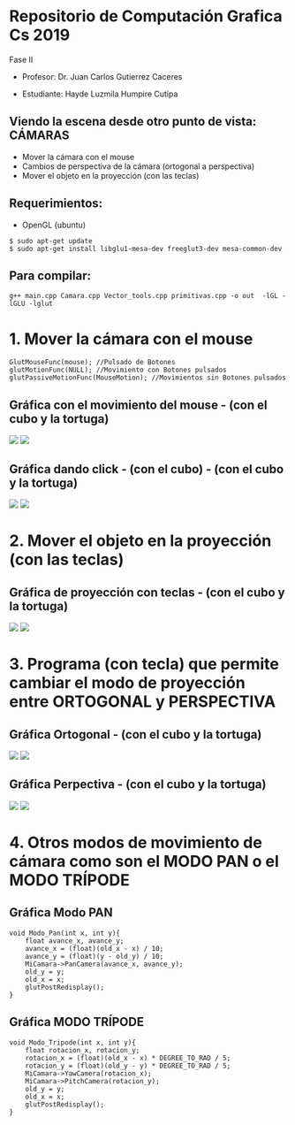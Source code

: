 # Repositorio de Computación Grafica Cs 2019
Fase II 

- Profesor: 
Dr. Juan Carlos Gutierrez Caceres

- Estudiante: 
Hayde Luzmila Humpire Cutipa

## Viendo la escena desde otro punto de vista: CÁMARAS
- Mover la cámara con el mouse
- Cambios de perspectiva de la cámara (ortogonal a perspectiva) 
- Mover el objeto en la proyección (con las teclas)

## Requerimientos:
- OpenGL (ubuntu)
```
$ sudo apt-get update
$ sudo apt-get install libglu1-mesa-dev freeglut3-dev mesa-common-dev
```
## Para compilar: 
```
g++ main.cpp Camara.cpp Vector_tools.cpp primitivas.cpp -o out  -lGL -lGLU -lglut
```
# 1. Mover la cámara con el mouse
```
GlutMouseFunc(mouse); //Pulsado de Botones
glutMotionFunc(NULL); //Movimiento con Botones pulsados
glutPassiveMotionFunc(MouseMotion); //Movimientos sin Botones pulsados
```

## Gráfica con el movimiento del mouse - (con el cubo y la tortuga)
![](Imagenes/Movimiento_Mouse.gif)
![](Imagenes/Tortuga_Mouse.gif)

## Gráfica dando click - (con el cubo) - (con el cubo y la tortuga)
![](Imagenes/Movimiento_Click.gif)
![](Imagenes/Tortuga_Click.gif )

# 2. Mover el objeto en la proyección (con las teclas) 
## Gráfica de proyección con teclas - (con el cubo y la tortuga)
![](Imagenes/Movimiento_Teclas.gif)
![](Imagenes/Tortuga_Tecla.gif)

# 3. Programa (con tecla) que permite cambiar el modo de proyección entre ORTOGONAL y PERSPECTIVA
## Gráfica Ortogonal - (con el cubo y la tortuga)
![](Imagenes/Movimiento_ortogonal.gif)
![](Imagenes/Tortuga_Ortogonal.gif)

## Gráfica Perpectiva - (con el cubo y la tortuga)
![](Imagenes/Movimiento_perpectiva.gif)
![](Imagenes/Tortuga_Perpectiva.gif)

# 4. Otros modos de movimiento de cámara como son el MODO PAN o el MODO TRÍPODE
## Gráfica Modo PAN
```
void Modo_Pan(int x, int y){
    float avance_x, avance_y;
    avance_x = (float)(old_x - x) / 10;
    avance_y = (float)(y - old_y) / 10;
    MiCamara->PanCamera(avance_x, avance_y);
    old_y = y;
    old_x = x;
    glutPostRedisplay();
}
```
## Gráfica MODO TRÍPODE
```
void Modo_Tripode(int x, int y){
    float rotacion_x, rotacion_y;
    rotacion_x = (float)(old_x - x) * DEGREE_TO_RAD / 5;
    rotacion_y = (float)(old_y - y) * DEGREE_TO_RAD / 5;
    MiCamara->YawCamera(rotacion_x);
    MiCamara->PitchCamera(rotacion_y);
    old_y = y;
    old_x = x;
    glutPostRedisplay();
}
```
